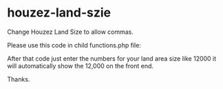 # houzez-land-szie
Change Houzez Land Size to allow commas.

Please use this code in child functions.php file:


After that code just enter the numbers for your land area size like 12000 it will automatically show the 12,000 on the front end.

Thanks.


